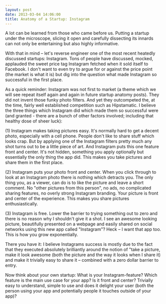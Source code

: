 ```yaml
---
layout: post
date: 2013-03-04 14:06:00
title: Anatomy of a Startup: Instagram
---
```

A lot can be learned from those who came before us. Putting a startup under the microscope, slicing it open and carefully dissecting its innards can not only be entertaining but also highly informative.

With that in mind – let's reverse engineer one of the most recent heatedly discussed startups: Instagram. Tons of people have discussed, mocked, applauded the sweet price tag Instagram fetched when it sold itself to Facebook. I don't want to even try to argue for or against the price point (the market is what it is) but dig into the question what made Instagram so successful in the first place.

As a quick reminder: Instagram was not first to market (a theme which we will see repeat itself again and again in future startup anatomy posts). They did not invent those funky photo filters. And yet they outcompeted the, at the time, fairly well established competition such as Hipstamatic. I believe the three things which Instagram did which made them so successful were (and granted - there are a bunch of other factors involved; including that healthy dose of sheer luck):

(1) Instagram makes taking pictures easy. It's normally hard to get a decent photo, especially with a cell phone. People don't like to share stuff which looks crap. But by applying one of the Instagram filters pretty much any shot turns out to be a little piece of art. And Instagram puts this one feature front and center. It's not hidden, something you apply optionally but essentially the only thing the app did. This makes you take pictures and share them in the first place.

(2) Instagram puts your photo front and center. When you click through to look at an Instagram photo there is nothing which detracts you. The only thing you, as a viewer, can do is to like the picture and leave a short comment. No "other pictures from this person", no ads, no complicated sharing features, no overly strong Instagram branding. Your picture is front and center of the experience. This makes you share pictures enthusiastically.

(3) Instagram is free. Lower the barrier to trying something out to zero and there is no reason why I shouldn't give it a shot. I see an awesome looking picture, beautifully presented on a webpage and easily shared on social networks using this new app called "Instagram"? Heck – I want that app too. This is how you grow exponentially.

There you have it: I believe Instagrams success is mostly due to the fact that they executed absolutely brilliantly around the notion of "take a picture, make it look awesome (both the picture and the way it looks when I share it) and make it trivially easy to share it – combined with a zero dollar barrier to entry.

Now think about your own startup: What is your Instagram-feature? Which feature is the main use case for your app? Is it front and center? Trivially easy to understand, simple to use and does it delight your user (both the person using your app and potentially people it touches outside of your app)?